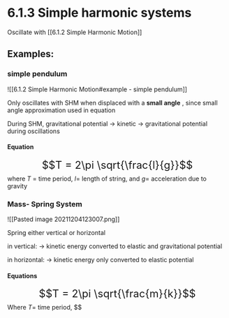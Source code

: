 # 6.1.3 Simple harmonic systems
Oscillate with [[6.1.2 Simple Harmonic Motion]]


## Examples:

### simple pendulum 
![[6.1.2 Simple Harmonic Motion#example - simple pendulum]]

Only oscillates with SHM when displaced with a **small angle** , since small angle approximation used in equation

During SHM, gravitational potential -> kinetic -> gravitational potential during oscillations

#### Equation

<font size = "5">$$T = 2\pi \sqrt{\frac{l}{g}}$$</font>
where $T$ = time period, $l$= length of string, and $g$= acceleration due to gravity

### Mass- Spring System

![[Pasted image 20211204123007.png]]

Spring either vertical or horizontal

in vertical:
-> kinetic energy converted to elastic and gravitational potential 

in horizontal:
-> kinetic energy only converted to elastic potential

#### Equations
<font size = "5">$$T = 2\pi \sqrt{\frac{m}{k}}$$ </font>
Where $T$= time period, $$